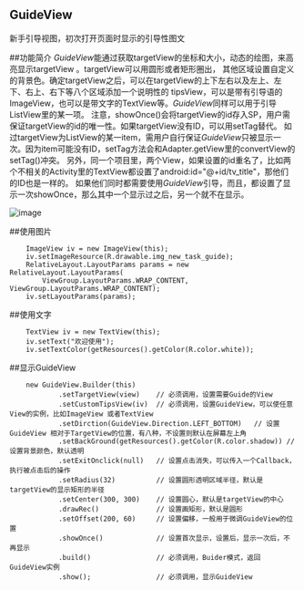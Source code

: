 ## GuideView
新手引导视图，初次打开页面时显示的引导性图文

##功能简介
*GuideView*能通过获取targetView的坐标和大小，动态的绘图，来高亮显示targetView 。targetView可以用圆形或者矩形圈出，
其他区域设置自定义的背景色。确定targetView之后，可以在targetView的上下左右以及左上、左下、右上、右下等八个区域添加一个说明性的
tipsView，可以是带有引导语的ImageView，也可以是带文字的TextView等。*GuideView*同样可以用于引导ListView里的某一项。
    注意，showOnce()会将targetView的id存入SP，用户需保证targetView的id的唯一性。如果targetView没有ID，可以用setTag替代。
    如过targetView为ListView的某一item，需用户自行保证*GuideView*只被显示一次。因为item可能没有ID，setTag方法会和Adapter.getView里的convertView的
    setTag()冲突。
    另外，同一个项目里，两个View，如果设置的id重名了，比如两个不相关的Activity里的TextView都设置了android:id="@+id/tv_title"，那他们的ID也是一样的。
    如果他们同时都需要使用*GuideView*引导，而且，都设置了显示一次showOnce，那么其中一个显示过之后，另一个就不在显示。

![image](https://github.com/laxian/GuideView/blob/develop/sample/app.gif)


##使用图片

```
    ImageView iv = new ImageView(this);
    iv.setImageResource(R.drawable.img_new_task_guide);
    RelativeLayout.LayoutParams params = new RelativeLayout.LayoutParams(
        ViewGroup.LayoutParams.WRAP_CONTENT, ViewGroup.LayoutParams.WRAP_CONTENT);
    iv.setLayoutParams(params);
```


##使用文字

```
    TextView iv = new TextView(this);
    iv.setText("欢迎使用");
    iv.setTextColor(getResources().getColor(R.color.white));
```


##显示GuideView

```
    new GuideView.Builder(this)
            .setTargetView(view)    // 必须调用，设置需要Guide的View
            .setCustomTipsView(iv)  // 必须调用，设置GuideView，可以使任意View的实例，比如ImageView 或者TextView
            .setDirction(GuideView.Direction.LEFT_BOTTOM)   // 设置GuideView 相对于TargetView的位置，有八种，不设置则默认在屏幕左上角
            .setBackGround(getResources().getColor(R.color.shadow)) // 设置背景颜色，默认透明
            .setExitOnclick(null)   // 设置点击消失，可以传入一个Callback，执行被点击后的操作
            .setRadius(32)          // 设置圆形透明区域半径，默认是targetView的显示矩形的半径
            .setCenter(300, 300)    // 设置圆心，默认是targetView的中心
            .drawRec()              // 设置画矩形，默认是圆形
            .setOffset(200, 60)     // 设置偏移，一般用于微调GuideView的位置
            .showOnce()             // 设置首次显示，设置后，显示一次后，不再显示
            .build()                // 必须调用，Buider模式，返回GuideView实例
            .show();                // 必须调用，显示GuideView
```


